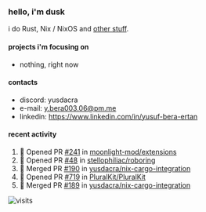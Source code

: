 ### hello, i'm dusk

i do Rust, Nix / NixOS and [other stuff](https://gaze.systems/about/).

#### projects i'm focusing on

- nothing, right now

#### contacts

- discord: yusdacra
- e-mail: y.bera003.06@pm.me
- linkedin: https://www.linkedin.com/in/yusuf-bera-ertan

#### recent activity

<!--START_SECTION:activity-->
1. 💪 Opened PR [#241](https://github.com/moonlight-mod/extensions/pull/241) in [moonlight-mod/extensions](https://github.com/moonlight-mod/extensions)
2. 💪 Opened PR [#48](https://github.com/stellophiliac/roboring/pull/48) in [stellophiliac/roboring](https://github.com/stellophiliac/roboring)
3. 🎉 Merged PR [#190](https://github.com/yusdacra/nix-cargo-integration/pull/190) in [yusdacra/nix-cargo-integration](https://github.com/yusdacra/nix-cargo-integration)
4. 💪 Opened PR [#719](https://github.com/PluralKit/PluralKit/pull/719) in [PluralKit/PluralKit](https://github.com/PluralKit/PluralKit)
5. 🎉 Merged PR [#189](https://github.com/yusdacra/nix-cargo-integration/pull/189) in [yusdacra/nix-cargo-integration](https://github.com/yusdacra/nix-cargo-integration)
<!--END_SECTION:activity-->



![visits](https://count.getloli.com/@yusdacragithub?name=yusdacragithub&theme=booru-lewd&padding=5&offset=0&align=center&scale=1&pixelated=1&darkmode=0)
